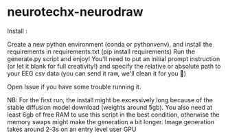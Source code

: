 # neurotechx-neurodraw

Install :

Create a new python environment (conda or pythonvenv), and install the requirements in requirements.txt (pip install requirements)
Run the generate.py script and enjoy! You'll need to put an initial prompt instruction (or let it blank for full creativity!) and specify the relative or absolute path to your EEG csv data (you can send it raw, we'll clean it for you 🍪)

Open Issue if you have some trouble running it.

NB: For the first run, the install might be excessively long because of the stable diffusion model download (weights around 5gb). You also need at least 6gb of free RAM to use this script in the best condition, otherwise the memory swaps might make the generation a bit longer.
Image generation takes around 2-3s on an entry level user GPU 
